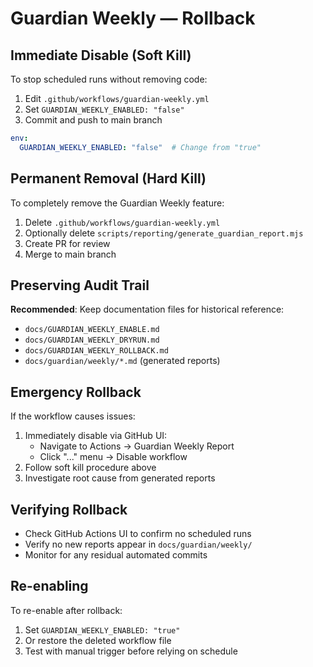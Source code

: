 # Guardian Weekly — Rollback

## Immediate Disable (Soft Kill)
To stop scheduled runs without removing code:

1. Edit `.github/workflows/guardian-weekly.yml`
2. Set `GUARDIAN_WEEKLY_ENABLED: "false"`
3. Commit and push to main branch

```yaml
env:
  GUARDIAN_WEEKLY_ENABLED: "false"  # Change from "true"
```

## Permanent Removal (Hard Kill)
To completely remove the Guardian Weekly feature:

1. Delete `.github/workflows/guardian-weekly.yml`
2. Optionally delete `scripts/reporting/generate_guardian_report.mjs`
3. Create PR for review
4. Merge to main branch

## Preserving Audit Trail
**Recommended**: Keep documentation files for historical reference:
- `docs/GUARDIAN_WEEKLY_ENABLE.md`
- `docs/GUARDIAN_WEEKLY_DRYRUN.md`
- `docs/GUARDIAN_WEEKLY_ROLLBACK.md`
- `docs/guardian/weekly/*.md` (generated reports)

## Emergency Rollback
If the workflow causes issues:

1. Immediately disable via GitHub UI:
   - Navigate to Actions → Guardian Weekly Report
   - Click "..." menu → Disable workflow
2. Follow soft kill procedure above
3. Investigate root cause from generated reports

## Verifying Rollback
- Check GitHub Actions UI to confirm no scheduled runs
- Verify no new reports appear in `docs/guardian/weekly/`
- Monitor for any residual automated commits

## Re-enabling
To re-enable after rollback:
1. Set `GUARDIAN_WEEKLY_ENABLED: "true"`
2. Or restore the deleted workflow file
3. Test with manual trigger before relying on schedule
